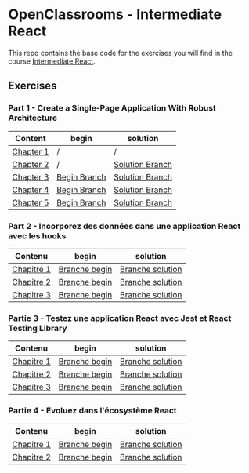 # OpenClassrooms - Intermediate React

This repo contains the base code for the exercises you will find in the course [Intermediate React](https://openclassrooms.com/fr/courses/7315991-intermediate-react).

## Exercises

### Part 1 - Create a Single-Page Application With Robust Architecture

| Content                                                                                                                                     | begin                                                                     | solution                                                       |
| ------------------------------------------------------------------------------------------------------------------------------------------- | ------------------------------------------------------------------------- | -------------------------------------------------------------- |
| [Chapter 1](https://openclassrooms.com/fr/courses/7315991-intermediate-react/7521745-get-the-most-out-of-this-course)                         | /                                                                         | /                                                              |
| [Chapter 2](https://openclassrooms.com/fr/courses/7315991-intermediate-react/7521881-structure-your-project)                      | / | [Solution Branch](https://github.com/OpenClassrooms-Student-Center/7150606-React-intermediaire/tree/P1C1-solution) |
| [Chapter 3](https://openclassrooms.com/fr/courses/7315991-intermediate-react/7522219-turn-your-application-into-a-single-page-app-with-react-router) | [Begin Branch](https://github.com/OpenClassrooms-Student-Center/7150606-React-intermediaire/tree/P1C2-begin) | [Solution Branch](https://github.com/OpenClassrooms-Student-Center/7150606-React-intermediaire/tree/P1C2-solution) |
| [Chapter 4](https://openclassrooms.com/fr/courses/7315991-intermediate-react/7522447-specify-types-of-props-with-proptypes) | [Begin Branch](https://github.com/OpenClassrooms-Student-Center/7150606-React-intermediaire/tree/P1C3-begin) | [Solution Branch](https://github.com/OpenClassrooms-Student-Center/7150606-React-intermediaire/tree/P1C3-solution) |
| [Chapter 5](https://openclassrooms.com/fr/courses/7315991-intermediate-react/7522766-scope-your-css-with-styled-components) | [Begin Branch](https://github.com/OpenClassrooms-Student-Center/7150606-React-intermediaire/tree/P1C4-begin) | [Solution Branch](https://github.com/OpenClassrooms-Student-Center/7150606-React-intermediaire/tree/P1C4-solution) |

### Part 2 - Incorporez des données dans une application React avec les hooks

| Contenu                                                                                                                                                    | begin                                                                                                                                                                                                             | solution                                                                                                                                                                                                                      |
| ---------------------------------------------------------------------------------------------------------------------------------------------------------- | ----------------------------------------------------------------------------------------------------------------------------------------------------------------------------------------------------------------- | ----------------------------------------------------------------------------------------------------------------------------------------------------------------------------------------------------------------------------- |
| [Chapitre 1](https://openclassrooms.com/fr/courses/7150606-creez-une-application-react-complete/7255783-exploitez-vos-connaissances-de-usestate-et-useeffect-pour-effectuer-des-calls-api)                                     | [Branche begin](https://github.com/OpenClassrooms-Student-Center/7150606-React-intermediaire/tree/P2C1-begin)                                                                                                                                                                                                                  | [Branche solution](https://github.com/OpenClassrooms-Student-Center/7150606-React-intermediaire/tree/P2C1-solution)                                                                                                            |
| [Chapitre 2](https://openclassrooms.com/fr/courses/7150606-creez-une-application-react-complete/7256029-partagez-vos-donnees-avec-le-contexte-et-usecontext)                    | [Branche begin](https://github.com/OpenClassrooms-Student-Center/7150606-React-intermediaire/tree/P2C2-begin)                                                                                                      | [Branche solution](https://github.com/OpenClassrooms-Student-Center/7150606-React-intermediaire/tree/P2C2-solution)                                                                                                            |
| [Chapitre 3](https://openclassrooms.com/fr/courses/7150606-creez-une-application-react-complete/7256220-allez-plus-loin-avec-les-hooks) | [Branche begin](https://github.com/OpenClassrooms-Student-Center/7150606-React-intermediaire/tree/P2C3-begin)                                                                                                      | [Branche solution](https://github.com/OpenClassrooms-Student-Center/7150606-React-intermediaire/tree/P2C3-solution)                                                                                                            |

### Partie 3 - Testez une application React avec Jest et React Testing Library

| Contenu                                                                                                                                 | begin                                                                                                        | solution                                                                                                           |
| --------------------------------------------------------------------------------------------------------------------------------------- | ------------------------------------------------------------------------------------------------------------ | ------------------------------------------------------------------------------------------------------------------ |
| [Chapitre 1](https://openclassrooms.com/fr/courses/7150606-creez-une-application-react-complete/7256627-decouvrez-la-base-des-tests-dans-react-avec-jest)  | [Branche begin](https://github.com/OpenClassrooms-Student-Center/7150606-React-intermediaire/tree/P3C1-begin) | [Branche solution](https://github.com/OpenClassrooms-Student-Center/7150606-React-intermediaire/tree/P3C1-solution) |
| [Chapitre 2](https://openclassrooms.com/fr/courses/7150606-creez-une-application-react-complete/7256829-testez-vos-composants-avec-react-testing-library) | [Branche begin](https://github.com/OpenClassrooms-Student-Center/7150606-React-intermediaire/tree/P3C2-begin) | [Branche solution](https://github.com/OpenClassrooms-Student-Center/7150606-React-intermediaire/tree/P3C2-solution) |
| [Chapitre 3](https://openclassrooms.com/fr/courses/7150606-creez-une-application-react-complete/7257071-allez-plus-loin-dans-vos-tests)             | [Branche begin](https://github.com/OpenClassrooms-Student-Center/7150606-React-intermediaire/tree/P3C3-begin) | [Branche solution](https://github.com/OpenClassrooms-Student-Center/7150606-React-intermediaire/tree/P3C3-solution) |

### Partie 4 - Évoluez dans l'écosystème React

| Contenu                                                                                                       | begin | solution |
| ------------------------------------------------------------------------------------------------------------- | ----- | -------- |
| [Chapitre 1](https://openclassrooms.com/fr/courses/7150606-creez-une-application-react-complete/7257571-apprivoisez-les-anciennes-syntaxes-de-react) | [Branche begin](https://github.com/OpenClassrooms-Student-Center/7150606-React-intermediaire/tree/P4C1-begin)     | [Branche solution](https://github.com/OpenClassrooms-Student-Center/7150606-React-intermediaire/tree/P4C1-solution)       |
| [Chapitre 2](https://openclassrooms.com/fr/courses/7150606-creez-une-application-react-complete/7257793-affichez-les-donnees-dune-api-dans-un-composant-classe) | [Branche begin](https://github.com/OpenClassrooms-Student-Center/7150606-React-intermediaire/tree/P4C2-begin) | [Branche solution](https://github.com/OpenClassrooms-Student-Center/7150606-React-intermediaire/tree/P4C2-solution) |
